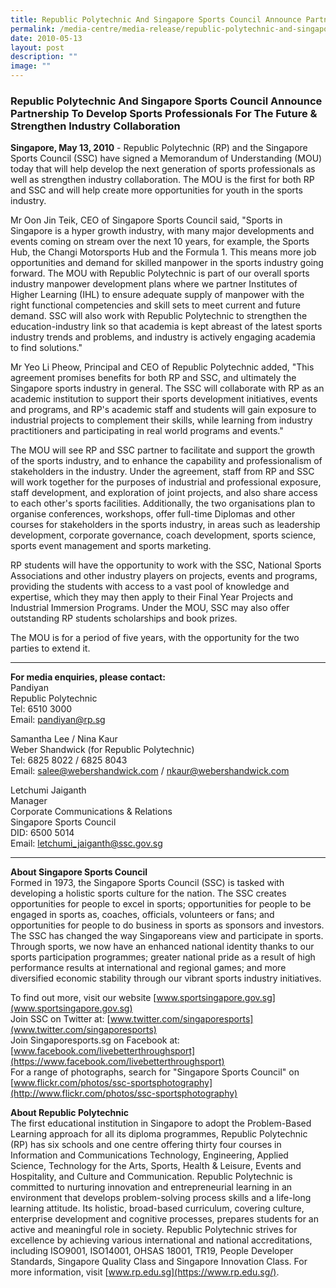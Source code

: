 ```yaml
---
title: Republic Polytechnic And Singapore Sports Council Announce Partnership
permalink: /media-centre/media-release/republic-polytechnic-and-singapore-sports-council-announce-partners/
date: 2010-05-13
layout: post
description: ""
image: ""
---
```

### **Republic Polytechnic And Singapore Sports Council Announce Partnership To Develop Sports Professionals For The Future & Strengthen Industry Collaboration**

**Singapore, May 13, 2010** - Republic Polytechnic (RP) and the Singapore Sports Council (SSC) have signed a Memorandum of Understanding (MOU) today that will help develop the next generation of sports professionals as well as strengthen industry collaboration. The MOU is the first for both RP and SSC and will help create more opportunities for youth in the sports industry.

Mr Oon Jin Teik, CEO of Singapore Sports Council said, "Sports in Singapore is a hyper growth industry, with many major developments and events coming on stream over the next 10 years, for example, the Sports Hub, the Changi Motorsports Hub and the Formula 1. This means more job opportunities and demand for skilled manpower in the sports industry going forward. The MOU with Republic Polytechnic is part of our overall sports industry manpower development plans where we partner Institutes of Higher Learning (IHL) to ensure adequate supply of manpower with the right functional competencies and skill sets to meet current and future demand. SSC will also work with Republic Polytechnic to strengthen the education-industry link so that academia is kept abreast of the latest sports industry trends and problems, and industry is actively engaging academia to find solutions."

Mr Yeo Li Pheow, Principal and CEO of Republic Polytechnic added, "This agreement promises benefits for both RP and SSC, and ultimately the Singapore sports industry in general. The SSC will collaborate with RP as an academic institution to support their sports development initiatives, events and programs, and RP's academic staff and students will gain exposure to industrial projects to complement their skills, while learning from industry practitioners and participating in real world programs and events."

The MOU will see RP and SSC partner to facilitate and support the growth of the sports industry, and to enhance the capability and professionalism of stakeholders in the industry. Under the agreement, staff from RP and SSC will work together for the purposes of industrial and professional exposure, staff development, and exploration of joint projects, and also share access to each other's sports facilities. Additionally, the two organisations plan to organise conferences, workshops, offer full-time Diplomas and other courses for stakeholders in the sports industry, in areas such as leadership development, corporate governance, coach development, sports science, sports event management and sports marketing.

RP students will have the opportunity to work with the SSC, National Sports Associations and other industry players on projects, events and programs, providing the students with access to a vast pool of knowledge and expertise, which they may then apply to their Final Year Projects and Industrial Immersion Programs. Under the MOU, SSC may also offer outstanding RP students scholarships and book prizes.

The MOU is for a period of five years, with the opportunity for the two parties to extend it.

---

**For media enquiries, please contact:**
<br>
Pandiyan<br>
Republic Polytechnic<br>
Tel: 6510 3000<br>
Email: [pandiyan@rp.sg](mailto:pandiyan@rp.sg)

Samantha Lee / Nina Kaur<br>
Weber Shandwick (for Republic Polytechnic)<br>
Tel: 6825 8022 / 6825 8043<br>
Email: [salee@webershandwick.com](mailto:salee@webershandwick.com) / [nkaur@webershandwick.com](mailto:nkaur@webershandwick.com)

Letchumi Jaiganth<br>
Manager<br>
Corporate Communications & Relations<br>
Singapore Sports Council<br>
DID: 6500 5014<br>
Email: [letchumi_jaiganth@ssc.gov.sg](mailto:letchumi_jaiganth@ssc.gov.sg)

---

**About Singapore Sports Council**<br>
Formed in 1973, the Singapore Sports Council (SSC) is tasked with developing a holistic sports culture for the nation. The SSC creates opportunities for people to excel in sports; opportunities for people to be engaged in sports as, coaches, officials, volunteers or fans; and opportunities for people to do business in sports as sponsors and investors. The SSC has changed the way Singaporeans view and participate in sports. Through sports, we now have an enhanced national identity thanks to our sports participation programmes; greater national pride as a result of high performance results at international and regional games; and more diversified economic stability through our vibrant sports industry initiatives.

To find out more, visit our website [www.sportsingapore.gov.sg](www.sportsingapore.gov.sg)<br>
Join SSC on Twitter at: [www.twitter.com/singaporesports](www.twitter.com/singaporesports)<br>
Join Singaporesports.sg on Facebook at: [www.facebook.com/livebetterthroughsport](https://www.facebook.com/livebetterthroughsport)<br>
For a range of photographs, search for "Singapore Sports Council" on [www.flickr.com/photos/ssc-sportsphotography](http://www.flickr.com/photos/ssc-sportsphotography)

**About Republic Polytechnic**<br>
The first educational institution in Singapore to adopt the Problem-Based Learning approach for all its diploma programmes, Republic Polytechnic (RP) has six schools and one centre offering thirty four courses in Information and Communications Technology, Engineering, Applied Science, Technology for the Arts, Sports, Health & Leisure, Events and Hospitality, and Culture and Communication. Republic Polytechnic is committed to nurturing innovation and entrepreneurial learning in an environment that develops problem-solving process skills and a life-long learning attitude. Its holistic, broad-based curriculum, covering culture, enterprise development and cognitive processes, prepares students for an active and meaningful role in society. Republic Polytechnic strives for excellence by achieving various international and national accreditations, including ISO9001, ISO14001, OHSAS 18001, TR19, People Developer Standards, Singapore Quality Class and Singapore Innovation Class. For more information, visit [www.rp.edu.sg](https://www.rp.edu.sg/).